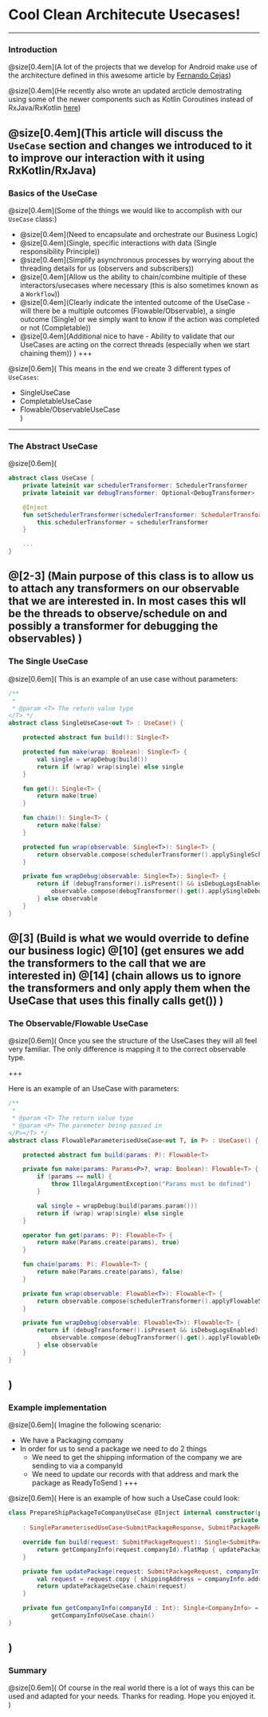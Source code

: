 # Cool Clean Architecute Usecases!

---

### Introduction

@size[0.4em](A lot of the projects that we develop for Android make use of the architecture defined in this awesome article by [Fernando Cejas](https://fernandocejas.com/2015/07/18/architecting-android-the-evolution/))

@size[0.4em](He recently also wrote an updated arcticle demostrating using some of the newer components such as Kotlin Coroutines instead of RxJava/RxKotlin [here](https://fernandocejas.com/2018/05/07/architecting-android-reloaded/))

@size[0.4em](This article will discuss the `UseCase` section and changes we introduced to it to improve our interaction with it using RxKotlin/RxJava)
---

### Basics of the UseCase


@size[0.4em](Some of the things we would like to accomplish with our `UseCase` class:)
- @size[0.4em](Need to encapsulate and orchestrate our Business Logic)
- @size[0.4em](Single, specific interactions with data (Single responsibility Principle))
- @size[0.4em](Simplify asynchronous processes by worrying about the threading details for us (observers and subscribers))
- @size[0.4em](Allow us the ability to chain/combine multiple of these interactors/usecases where necessary (this is also sometimes known as a `Workflow`))
- @size[0.4em](Clearly indicate the intented outcome of the UseCase - will there be a multiple outcomes (Flowable/Observable), a single outcome (Single) or we simply want to know if the action was completed or not (Completable))
- @size[0.4em](Additional nice to have - Ability to validate that our UseCases are acting on the correct threads (especially when we start chaining them))
)
+++

@size[0.6em](
This means in the end we create 3 different types of `UseCases`:
- SingleUseCase 
- CompletableUseCase
- Flowable/ObservableUseCase  
)

---

### The Abstract UseCase
@size[0.6em](
```kotlin
abstract class UseCase {
    private lateinit var schedulerTransformer: SchedulerTransformer
    private lateinit var debugTransformer: Optional<DebugTransformer>

    @Inject
    fun setSchedulerTransformer(schedulerTransformer: SchedulerTransformer) {
        this.schedulerTransformer = schedulerTransformer
    }

    ...
}
```
@[2-3] (Main purpose of this class is to allow us to attach any transformers on our observable that we are interested in. In most cases this wll be the threads to observe/schedule on and possibly a transformer for debugging the observables)
)
---

### The Single UseCase
@size[0.6em](
This is an example of an use case without parameters:

```kotlin
/**
 *
 * @param <T> The return value type
</T> */
abstract class SingleUseCase<out T> : UseCase() {

    protected abstract fun build(): Single<T>

    protected fun make(wrap: Boolean): Single<T> {
        val single = wrapDebug(build())
        return if (wrap) wrap(single) else single
    }

    fun get(): Single<T> {
        return make(true)
    }

    fun chain(): Single<T> {
        return make(false)
    }

    protected fun wrap(observable: Single<T>): Single<T> {
        return observable.compose(schedulerTransformer().applySingleSchedulers())
    }

    private fun wrapDebug(observable: Single<T>): Single<T> {
        return if (debugTransformer().isPresent() && isDebugLogsEnabled()) {
            observable.compose(debugTransformer().get().applySingleDebugger(getClass().getSimpleName()))
        } else observable
    }
}
```
@[3] (Build is what we would override to define our business logic)
@[10] (get ensures we add the transformers to the call that we are interested in)
@[14] (chain allows us to ignore the transformers and only apply them when the UseCase that uses this finally calls get())
)
---

### The Observable/Flowable UseCase
@size[0.6em](
Once you see the structure of the UseCases they will all feel very familiar. The only difference is mapping it to the correct observable type.

+++

Here is an example of an UseCase with parameters:

```kotlin
/**
 *
 * @param <T> The return value type
 * @param <P> The paremeter being passed in
</P></T> */
abstract class FlowableParameterisedUseCase<out T, in P> : UseCase() {

    protected abstract fun build(params: P): Flowable<T>

    private fun make(params: Params<P>?, wrap: Boolean): Flowable<T> {
        if (params == null) {
            throw IllegalArgumentException("Params must be defined")
        }

        val single = wrapDebug(build(params.param()))
        return if (wrap) wrap(single) else single
    }

    operator fun get(params: P): Flowable<T> {
        return make(Params.create(params), true)
    }

    fun chain(params: P): Flowable<T> {
        return make(Params.create(params), false)
    }

    private fun wrap(observable: Flowable<T>): Flowable<T> {
        return observable.compose(schedulerTransformer().applyFlowableSchedulers())
    }

    private fun wrapDebug(observable: Flowable<T>): Flowable<T> {
        return if (debugTransformer().isPresent && isDebugLogsEnabled) {
            observable.compose(debugTransformer().get().applyFlowableDebugger(javaClass.simpleName))
        } else observable
    }
}
```
)
---

### Example implementation
@size[0.6em](
Imagine the following scenario:
- We have a Packaging company
- In order for us to send a package we need to do 2 things
  - We need to get the shipping information of the company we are sending to via a companyId
  - We need to update our records with that address and mark the package as ReadyToSend
)
+++

@size[0.6em](
Here is an example of how such a UseCase could look:

```kotlin
class PrepareShipPackageToCompanyUseCase @Inject internal constructor(private val getCompanyInfoUseCase: GetCompanyInfoUseCase, 
                                                               private val updatePackageUseCase: UpdatePackageUseCase)
    : SingleParameterisedUseCase<SubmitPackageResponse, SubmitPackageRequest>() {

    override fun build(request: SubmitPackageRequest): Single<SubmitPackageResponse> {
        return getCompanyInfo(request.companyId).flatMap { updatePackage(request, it)  }
    }

    private fun updatePackage(request: SubmitPackageRequest, companyInfo : CompanyInfo): Single<SubmitPackageResponse> {
        val request = request.copy { shippingAddress = companyInfo.address }
        return updatePackageUseCase.chain(request)
    }

    private fun getCompanyInfo(companyId : Int): Single<CompanyInfo> =
            getCompanyInfoUseCase.chain()
}
```
)
---

### Summary
@size[0.6em](
Of course in the real world there is a lot of ways this can be used and adapted for your needs. Thanks for reading. Hope you enjoyed it.
)